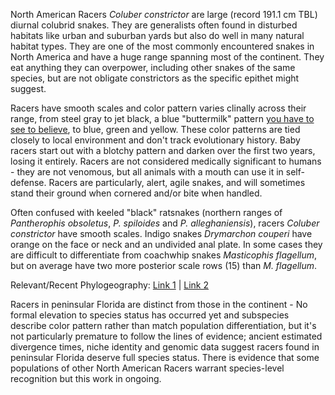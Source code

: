 North American Racers *Coluber constrictor* are large (record 191.1 cm TBL) diurnal colubrid snakes. They are generalists often found in disturbed habitats like urban and suburban yards but also do well in many natural habitat types. They are one of the most commonly encountered snakes in North America and have a huge range spanning most of the continent. They eat anything they can overpower, including other snakes of the same species, but are not obligate constrictors as the specific epithet might suggest.

Racers have smooth scales and color pattern varies clinally across their range, from steel gray to jet black, a blue "buttermilk" pattern [you have to see to believe](http://farm8.staticflickr.com/7301/8798279515_d8222853cb_b.jpg), to blue, green and yellow. These color patterns are tied closely to local environment and don't track evolutionary history.
Baby racers start out with a blotchy pattern and darken over the first two years, losing it entirely.
Racers are not considered medically significant to humans - they are not venomous, but all animals with a mouth can use it in self-defense. Racers are particularly, alert, agile snakes, and will sometimes stand their ground when cornered and/or bite when handled. 

Often confused with keeled "black" ratsnakes (northern ranges of *Pantherophis obsoletus*, *P. spiloides* and *P. alleghaniensis*), racers *Coluber constrictor* have smooth scales. Indigo snakes *Drymarchon couperi* have orange on the face or neck and an undivided anal plate. In some cases they are difficult to differentiate from coachwhip snakes *Masticophis flagellum*, but on average have two more posterior scale rows (15) than *M. flagellum*.

Relevant/Recent Phylogeography: [Link 1](http://www.cnah.org/pdf/88643.pdf) | [Link 2](http://citeseerx.ist.psu.edu/viewdoc/download?doi=10.1.1.597.209&rep=rep1&type=pdf)

Racers in peninsular Florida are distinct from those in the continent -  No formal elevation to species status has occurred yet and subspecies describe color pattern rather than match population differentiation, but it's not particularly premature to follow the lines of evidence; ancient estimated divergence times, niche identity and genomic data suggest racers found in peninsular Florida deserve full species status. There is evidence that some populations of other North American Racers warrant species-level recognition but this work in ongoing. 

